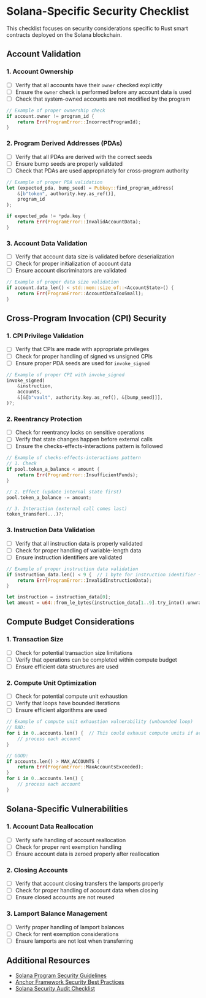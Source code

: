 # Solana-Specific Security Checklist

This checklist focuses on security considerations specific to Rust smart contracts deployed on the Solana blockchain.

## Account Validation

### 1. Account Ownership

- [ ] Verify that all accounts have their `owner` checked explicitly
- [ ] Ensure the `owner` check is performed before any account data is used
- [ ] Check that system-owned accounts are not modified by the program

```rust
// Example of proper ownership check
if account.owner != program_id {
    return Err(ProgramError::IncorrectProgramId);
}
```

### 2. Program Derived Addresses (PDAs)

- [ ] Verify that all PDAs are derived with the correct seeds
- [ ] Ensure bump seeds are properly validated
- [ ] Check that PDAs are used appropriately for cross-program authority

```rust
// Example of proper PDA validation
let (expected_pda, bump_seed) = Pubkey::find_program_address(
    &[b"token", authority.key.as_ref()],
    program_id
);

if expected_pda != *pda.key {
    return Err(ProgramError::InvalidAccountData);
}
```

### 3. Account Data Validation

- [ ] Verify that account data size is validated before deserialization
- [ ] Check for proper initialization of account data
- [ ] Ensure account discriminators are validated

```rust
// Example of proper data size validation
if account.data_len() < std::mem::size_of::<AccountState>() {
    return Err(ProgramError::AccountDataTooSmall);
}
```

## Cross-Program Invocation (CPI) Security

### 1. CPI Privilege Validation

- [ ] Verify that CPIs are made with appropriate privileges
- [ ] Check for proper handling of signed vs unsigned CPIs
- [ ] Ensure proper PDA seeds are used for `invoke_signed`

```rust
// Example of proper CPI with invoke_signed
invoke_signed(
    &instruction,
    accounts,
    &[&[b"vault", authority.key.as_ref(), &[bump_seed]]],
)?;
```

### 2. Reentrancy Protection

- [ ] Check for reentrancy locks on sensitive operations
- [ ] Verify that state changes happen before external calls
- [ ] Ensure the checks-effects-interactions pattern is followed

```rust
// Example of checks-effects-interactions pattern
// 1. Check
if pool.token_a_balance < amount {
    return Err(ProgramError::InsufficientFunds);
}

// 2. Effect (update internal state first)
pool.token_a_balance -= amount;

// 3. Interaction (external call comes last)
token_transfer(...)?;
```

### 3. Instruction Data Validation

- [ ] Verify that all instruction data is properly validated
- [ ] Check for proper handling of variable-length data
- [ ] Ensure instruction identifiers are validated

```rust
// Example of proper instruction data validation
if instruction_data.len() < 9 {  // 1 byte for instruction identifier + 8 bytes for amount
    return Err(ProgramError::InvalidInstructionData);
}

let instruction = instruction_data[0];
let amount = u64::from_le_bytes(instruction_data[1..9].try_into().unwrap());
```

## Compute Budget Considerations

### 1. Transaction Size

- [ ] Check for potential transaction size limitations
- [ ] Verify that operations can be completed within compute budget
- [ ] Ensure efficient data structures are used

### 2. Compute Unit Optimization

- [ ] Check for potential compute unit exhaustion
- [ ] Verify that loops have bounded iterations
- [ ] Ensure efficient algorithms are used

```rust
// Example of compute unit exhaustion vulnerability (unbounded loop)
// BAD:
for i in 0..accounts.len() {  // This could exhaust compute units if accounts is large
    // process each account
}

// GOOD:
if accounts.len() > MAX_ACCOUNTS {
    return Err(ProgramError::MaxAccountsExceeded);
}
for i in 0..accounts.len() {
    // process each account
}
```

## Solana-Specific Vulnerabilities

### 1. Account Data Reallocation

- [ ] Verify safe handling of account reallocation
- [ ] Check for proper rent exemption handling
- [ ] Ensure account data is zeroed properly after reallocation

### 2. Closing Accounts

- [ ] Verify that account closing transfers the lamports properly
- [ ] Check for proper handling of account data when closing
- [ ] Ensure closed accounts are not reused

### 3. Lamport Balance Management

- [ ] Verify proper handling of lamport balances
- [ ] Check for rent exemption considerations
- [ ] Ensure lamports are not lost when transferring

## Additional Resources

- [Solana Program Security Guidelines](https://docs.solana.com/developing/programming-model/security)
- [Anchor Framework Security Best Practices](https://book.anchor-lang.com/anchor_in_depth/security_considerations.html)
- [Solana Security Audit Checklist](https://github.com/slowmist/solana-smart-contract-security-checklist)
